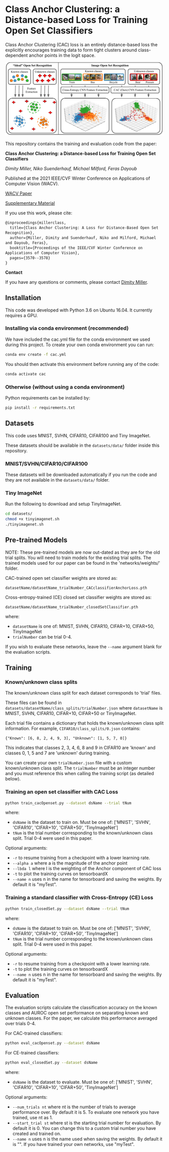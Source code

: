 # Class Anchor Clustering: a Distance-based Loss for Training Open Set Classifiers

Class Anchor Clustering (CAC) loss is an entirely distance-based loss the explicitly encourages training data to form tight clusters around class-dependent anchor points in the logit space.

![Image description](images/githubdisplay.png)

This repository contains the training and evaluation code from the paper:

**Class Anchor Clustering: a Distance-based Loss for Training Open Set Classifiers**

*Dimity Miller, Niko Suenderhauf, Michael Milford, Feras Dayoub*

Published at the 2021 IEEE/CVF Winter Conference on Applications of Computer Vision (WACV).

[WACV Paper](https://openaccess.thecvf.com/content/WACV2021/papers/Miller_Class_Anchor_Clustering_A_Loss_for_Distance-Based_Open_Set_Recognition_WACV_2021_paper.pdf)

[Supplementary Material](https://openaccess.thecvf.com/content/WACV2021/supplemental/Miller_Class_Anchor_Clustering_WACV_2021_supplemental.pdf)


If you use this work, please cite:

```text
@inproceedings{millerclass,
  title={Class Anchor Clustering: A Loss for Distance-Based Open Set Recognition},
  author={Miller, Dimity and Suenderhauf, Niko and Milford, Michael and Dayoub, Feras},
  booktitle={Proceedings of the IEEE/CVF Winter Conference on Applications of Computer Vision},
  pages={3570--3578}
}
```


**Contact**

If you have any questions or comments, please contact [Dimity Miller](mailto:dimity.miller@hdr.qut.edu.au).

## Installation

This code was developed with Python 3.6 on Ubuntu 16.04. It currently requires a GPU. 
 
### Installing via conda environment (recommended)
We have included the cac.yml file for the conda environment we used during this project. To create your own conda environment you can run:

```bash
conda env create -f cac.yml
```

You should then activate this environment before running any of the code:

```bash
conda activate cac
```

### Otherwise (without using a conda environment)
Python requirements can be installed by:

```bash
pip install -r requirements.txt
```

## Datasets
This code uses MNIST, SVHN, CIFAR10, CIFAR100 and Tiny ImageNet.

These datasets should be available in the `datasets/data/` folder inside this repository. 

### MNIST/SVHN/CIFAR10/CIFAR100
These datasets will be downloaded automatically if you run the code and they are not available in the `datasets/data/` folder.

### Tiny ImageNet
Run the following to download and setup TinyImageNet.
```bash
cd datasets/
chmod +x tinyimagenet.sh
./tinyimagenet.sh
```

## Pre-trained Models
NOTE: These pre-trained models are now out-dated as they are for the old trial splits. You will need to train models for the existing trial splits.
The trained models used for our paper can be found in the 'networks/weights/' folder.

CAC-trained open set classifier weights are stored as:
		
	datasetName/datasetName_trialNumber_CACclassifierAnchorLoss.pth
	
Cross-entropy-trained (CE) closed set classifier weights are stored as:
		
	datasetName/datasetName_trialNumber_closedSetClassifier.pth

where:
* `datasetName` is one of: MNIST, SVHN, CIFAR10, CIFAR+10, CIFAR+50, TinyImageNet
* `trialNumber` can be trial 0-4. 

If you wish to evaluate these networks, leave the `--name` argument blank for the evaluation scripts.

## Training 
### Known/unknown class splits
The known/unknown class split for each dataset corresponds to 'trial' files. 

These files can be found in `datasets/datasetName/class_splits/trialNumber.json` where `datasetName` is MNIST, SVHN, CIFAR10, CIFAR+10, CIFAR+50 or TinyImageNet.

Each trial file contains a dictionary that holds the known/unknown class split information. For example, `CIFAR10/class_splits/0.json` contains:

```{python}
{"Known": [6, 8, 2, 4, 9, 3], "Unknown": [1, 5, 7, 0]}
```

This indicates that classes 2, 3, 4, 6, 8 and 9 in CIFAR10 are 'known' and classes 0, 1, 5 and 7 are 'unknown' during training.

You can create your own `trialNumber.json` file with a custom known/unknown class split. The `trialNumber` must be an integer number and you must reference this when calling the training script (as detailed below).


### Training an open set classifier with CAC Loss
```bash
python train_cacOpenset.py --dataset dsName --trial tNum 
```
where:

* `dsName` is the dataset to train on. Must be one of:  ['MNIST', 'SVHN', 'CIFAR10', 'CIFAR+10', 'CIFAR+50', 'TinyImageNet']
* `tNum` is the trial number corresponding to the known/unknown class split. Trial 0-4 were used in this paper.

Optional arguments:

* `-r` to resume training from a checkpoint with a lower learning rate.
* `--alpha a` where a is the magnitude of the anchor point
* `--lbda l` where l is the weighting of the Anchor component of CAC loss
* `-t` to plot the training curves on tensorboardX
* `--name n` uses n in the name for tensorboard and saving the weights. By default it is "myTest". 


### Training a standard classifier with Cross-Entropy (CE) Loss
```bash
python train_closedSet.py --dataset dsName --trial tNum 
```
where:

* `dsName` is the dataset to train on. Must be one of:  ['MNIST', 'SVHN', 'CIFAR10', 'CIFAR+10', 'CIFAR+50', 'TinyImageNet']
* `tNum` is the trial number corresponding to the known/unknown class split. Trial 0-4 were used in this paper.

Optional arguments:

* `-r` to resume training from a checkpoint with a lower learning rate.
* `-t` to plot the training curves on tensorboardX
* `--name n` uses n in the name for tensorboard and saving the weights. By default it is "myTest". 

## Evaluation
The evaluation scripts calculate the classification accuracy on the known classes and AUROC open set performance on separating known and unknown classes. For the paper, we calculate this performance averaged over trials 0-4.

For CAC-trained classifiers:
```bash
python eval_cacOpenset.py --dataset dsName 
```

For CE-trained classifiers:
```bash
python eval_closedSet.py --dataset dsName 
```

where:
* `dsName` is the dataset to evaluate. Must be one of:  ['MNIST', 'SVHN', 'CIFAR10', 'CIFAR+10', 'CIFAR+50', 'TinyImageNet']

Optional arguments:
* `--num_trials nt` where nt is the number of trials to average performance over. By default it is 5. To evaluate one network you have trained, use nt as 1. 
* `--start_trial st` where st is the starting trial number for evaluation. By default it is 0. You can change this to a custom trial number you have created and trained on. 
* `--name n` uses n is the name used when saving the weights. By default it is "". If you have trained your own networks, use "myTest".

